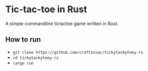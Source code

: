 # Tic-tac-toe in Rust
A simple commandline tictactoe game written in Rust. 

## How to run
- `git clone https://github.com/craftzniac/tickytackytoey-rs` 
- `cd tickytackytoey-rs`
- `cargo run`
